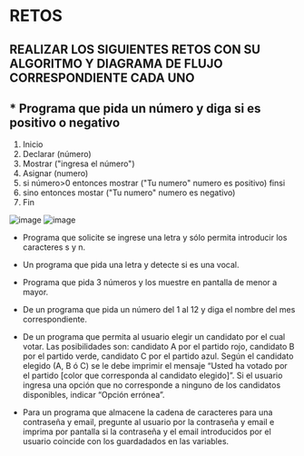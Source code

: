 # RETOS
## REALIZAR LOS SIGUIENTES RETOS CON SU ALGORITMO Y DIAGRAMA DE FLUJO CORRESPONDIENTE CADA UNO 

## * Programa que pida un número y diga si es positivo o negativo
1. Inicio
2. Declarar (número)
3. Mostrar ("ingresa el número")
4. Asignar (numero)
5. si número>0 entonces mostrar ("Tu numero" numero es positivo) finsi
6. sino entonces mostar ("Tu numero" numero es negativo)
7. Fin

![image](https://user-images.githubusercontent.com/104279687/167274478-74fdaa47-adfa-479a-890d-25c463db9c9e.png)
![image](https://user-images.githubusercontent.com/104279687/167274488-778c01f2-1fa0-48b1-bbf3-11388c58018a.png)


* Programa que solicite se ingrese una letra y sólo permita introducir los caracteres s y n.

* Un programa que pida una letra y detecte si es una vocal. 


* Programa que pida 3 números y los muestre en pantalla de menor a mayor.  


* De un programa que pida un número del 1 al 12 y diga el nombre del mes correspondiente.


* De un programa que permita al usuario elegir un candidato por el cual votar. Las posibilidades son: candidato A por el partido rojo, candidato B por el partido verde, candidato C por el partido azul. Según el candidato elegido (A, B ó C) se le debe imprimir el mensaje “Usted ha votado por el partido [color que corresponda al candidato elegido]”. Si el usuario ingresa una opción que no corresponde a ninguno de los candidatos disponibles, indicar “Opción errónea”.

* Para un programa que almacene la cadena de caracteres para una contraseña y email, pregunte al usuario por la contraseña y email e imprima por pantalla si la contraseña y el email introducidos por el usuario coincide con los guardadados en las variables.
